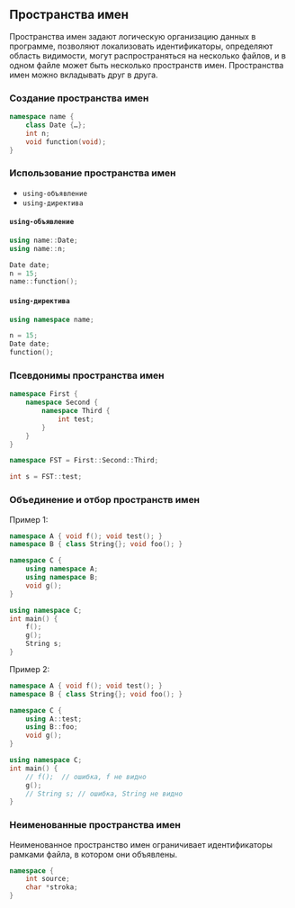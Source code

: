 ## Пространства имен

Пространства имен задают логическую организацию данных в программе, позволяют локализовать идентификаторы, определяют область видимости, могут распространяться на несколько файлов, и в одном файле может быть несколько пространств имен. Пространства имен можно вкладывать друг в друга.

### Создание пространства имен

```cpp
namespace name {
    class Date {…};
    int n;
    void function(void);
}
```

### Использование пространства имен

- `using-объявление`
- `using-директива`

#### `using-объявление`

```cpp
using name::Date;
using name::n;

Date date;
n = 15;
name::function();
```

#### `using-директива`

```cpp
using namespace name;

n = 15;
Date date;
function();
```

### Псевдонимы пространства имен

```cpp
namespace First {
    namespace Second {
        namespace Third {
            int test;
        }
    }
}

namespace FST = First::Second::Third;

int s = FST::test;
```

### Объединение и отбор пространств имен

Пример 1:

```cpp
namespace A { void f(); void test(); }
namespace B { class String{}; void foo(); }

namespace C {
    using namespace A;
    using namespace B;
    void g();
}

using namespace C;
int main() {
    f();
    g();
    String s;
}
```

Пример 2:

```cpp
namespace A { void f(); void test(); }
namespace B { class String{}; void foo(); }

namespace C {
    using A::test;
    using B::foo;
    void g();
}

using namespace C;
int main() {
    // f();  // ошибка, f не видно
    g();
    // String s; // ошибка, String не видно
}
```

### Неименованные пространства имен

Неименованное пространство имен ограничивает идентификаторы рамками файла, в котором они объявлены.

```cpp
namespace {
    int source;
    char *stroka;
}
```
